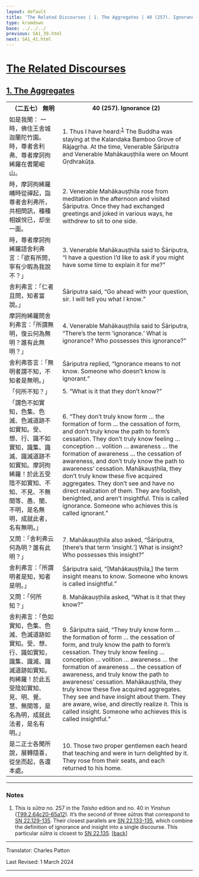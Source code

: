 ```yaml
---
layout: default
title: 'The Related Discourses | 1. The Aggregates | 40 (257). Ignorance (2)'
type: kramdown
base: ../../../
previous: SA1_39.html
next: SA1_41.html
---
```


<h1><a href='(../index.html)'>The Related Discourses</a></h1>
<h2><a href='index.html'>1. The Aggregates</a></h2>

<table class="trans">
  <th class='ch'>（二五七） 無明</th>
  <th class='en'>40 (257). Ignorance (2)</th>
  <tr>
    <td title='t99.2.64c20'>如是我聞： 一時，佛住王舍城迦蘭陀竹園。 時，尊者舍利弗、尊者摩訶拘絺羅在耆闍崛山。</td>
    <td id='p1'>1. Thus I have heard:<sup id="ref1"><a href="#n1">1</a></sup> The Buddha was staying at the Kalandaka Bamboo Grove of Rājagṛha. At the time, Venerable Śāriputra and Venerable Mahākauṣṭhila were on Mount Gṛdhrakūṭa.</td>
  </tr>
  <tr>
    <td title='t99.2.64c22'>時，摩訶拘絺羅晡時從禪起，詣尊者舍利弗所，共相問訊，種種相娛悅已，却坐一面。</td>
    <td id='p2'>2. Venerable Mahākauṣṭhila rose from meditation in the afternoon and visited Śāriputra. Once they had exchanged greetings and joked in various ways, he withdrew to sit to one side.</td>
  </tr>
  <tr>
    <td title='t99.2.64c24'>時，尊者摩訶拘絺羅語舍利弗言：「欲有所問，寧有少暇為我說不？」</td>
    <td id='p3'>3. Venerable Mahākauṣṭhila said to Śāriputra, “I have a question I’d like to ask if you might have some time to explain it for me?”</td>
  </tr>
  <tr>
    <td title='t99.2.64c25'>舍利弗言：「仁者且問，知者當說。」</td>
    <td>Śāriputra said, “Go ahead with your question, sir. I will tell you what I know.”</td>
  </tr>
  <tr>
    <td title='t99.2.64c26'>摩訶拘絺羅問舍利弗言：「所謂無明，復云何為無明？誰有此無明？」</td>
    <td id='p4'>4. Venerable Mahākauṣṭhila said to Śāriputra, “There’s the term ‘ignorance.’ What is ignorance? Who possesses this ignorance?”</td>
  </tr>
  <tr>
    <td title='t99.2.64c28'>舍利弗答言：「無明者謂不知，不知者是無明。」</td>
    <td>Śāriputra replied, “Ignorance means to not know. Someone who doesn’t know is ignorant.”</td>
  </tr>
  <tr>
    <td title='t99.2.64c29'>「何所不知？」</td>
    <td id='p5'>5. “What is it that they don’t know?”</td>
  </tr>
  <tr>
    <td title='t99.2.64c29'>「謂色不如實知，色集、色滅、色滅道跡不如實知。受、想、行、識不如實知，識集、識滅、識滅道跡不如實知。摩訶拘絺羅！於此五受陰不如實知、不知、不見、不無間等、愚、闇、不明，是名無明，成就此者，名有無明。」</td>
    <td id='p6'>6. “They don’t truly know form … the formation of form … the cessation of form, and don’t truly know the path to form’s cessation. They don’t truly know feeling … conception … volition … awareness … the formation of awareness … the cessation of awareness, and don’t truly know the path to awareness’ cessation. Mahākauṣṭhila, they don’t truly know these five acquired aggregates. They don’t see and have no direct realization of them. They are foolish, benighted, and aren’t insightful. This is called ignorance. Someone who achieves this is called ignorant.”</td>
  </tr>
  <tr>
    <td title='t99.2.65a5'>又問：「舍利弗云何為明？誰有此明？」</td>
    <td id='p7'>7. Mahākauṣṭhila also asked, “Śāriputra, [there’s that term ‘insight.’] What is insight? Who possesses this insight?”</td>
  </tr>
  <tr>
    <td title='t99.2.65a6'>舍利弗言：「所謂明者是知，知者是明。」</td>
    <td>Śāriputra said, “[Mahākauṣṭhila,] the term insight means to know. Someone who knows is called insightful.”</td>
  </tr>
  <tr>
    <td title='t99.2.65a7'>又問：「何所知？」</td>
    <td id='p8'>8. Mahākauṣṭhila asked, “What is it that they know?”</td>
  </tr>
  <tr>
    <td title='t99.2.65a7'>舍利弗言：「色如實知，色集、色滅、色滅道跡如實知。受、想、行、識如實知，識集、識滅、識滅道跡如實知。拘絺羅！於此五受陰如實知、見、明、覺、慧、無間等，是名為明，成就此法者，是名有明。」</td>
    <td id='p9'>9. Śāriputra said, “They truly know form … the formation of form … the cessation of form, and truly know the path to form’s cessation. They truly know feeling … conception … volition … awareness … the formation of awareness … the cessation of awareness, and truly know the path to awareness’ cessation. Mahākauṣṭhila, they truly know these five acquired aggregates. They see and have insight about them. They are aware, wise, and directly realize it. This is called insight. Someone who achieves this is called insightful.”</td>
  </tr>
  <tr>
    <td title='t99.2.65a11'>是二正士各聞所說，展轉隨喜，從坐而起，各還本處。</td>
    <td id='p10'>10. Those two proper gentlemen each heard that teaching and were in turn delighted by it. They rose from their seats, and each returned to his home.</td>
  </tr>
</table>

<hr/>

<h3 id="notes">Notes</h3>

<ol>
<li id="n1">This is <em>sūtra</em> no. 257 in the <cite>Taisho</cite> edition and no. 40 in Yinshun (<a href="https://cbetaonline.dila.edu.tw/zh/T02n0099_p0064c20" target="_blank">T99.2.64c20-65a12</a>). It’s the second of three <em>sūtra</em>s that correspond to <a href="https://suttacentral.net/sn22.129" target="_blank">SN 22.129-135</a>. Their closest parallels are <a href="https://suttacentral.net/sn22.133" target="_blank">SN 22.133-135</a>, which combine the definition of ignorance and insight into a single discourse. This particular <em>sūtra</em> is closest to <a href="https://suttacentral.net/sn22.135" target="_blank">SN 22.135</a>. [<a href="#ref1">back</a>]</li>
</ol>
<hr/>

<p class="translator">Translator: Charles Patton</p>
<p class='revised'>Last Revised: 1 March 2024</p>

<hr/>